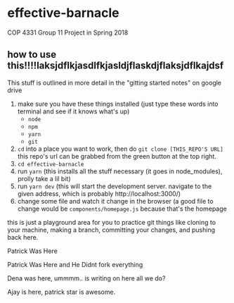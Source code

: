 # effective-barnacle
COP 4331 Group 11 Project in Spring 2018

## how to use this!!!!laksjdflkjasdlfkjasldjflaskdjflaksjdflkajdsf
This stuff is outlined in more detail in the "gitting started notes" on google drive
1. make sure you have these things installed (just type these words into terminal and see if it knows what's up)
    * `node`
    * `npm`
    * `yarn`
    * `git`
2. `cd` into a place you want to work, then do `git clone [THIS_REPO'S URL]` this repo's url can be grabbed from the green button at the top right.
3. `cd effective-barnacle`
4. run `yarn` (this installs all the stuff necessary (it goes in node_modules), prolly take a lil bit)
5. run `yarn dev` (this will start the development server. navigate to the given address, which is probably http://localhost:3000/)
6. change some file and watch it change in the browser (a good file to change would be `components/homepage.js` because that's the homepage


this is just a playground area for you to practice git things like cloning to your machine, making a branch, committing your changes, and pushing back here.

Patrick Was Here

Patrick Was Here and He Didnt fork everything

Dena was here, ummmm.. is writing on here all we do?

Ajay is here, patrick star is awesome.


